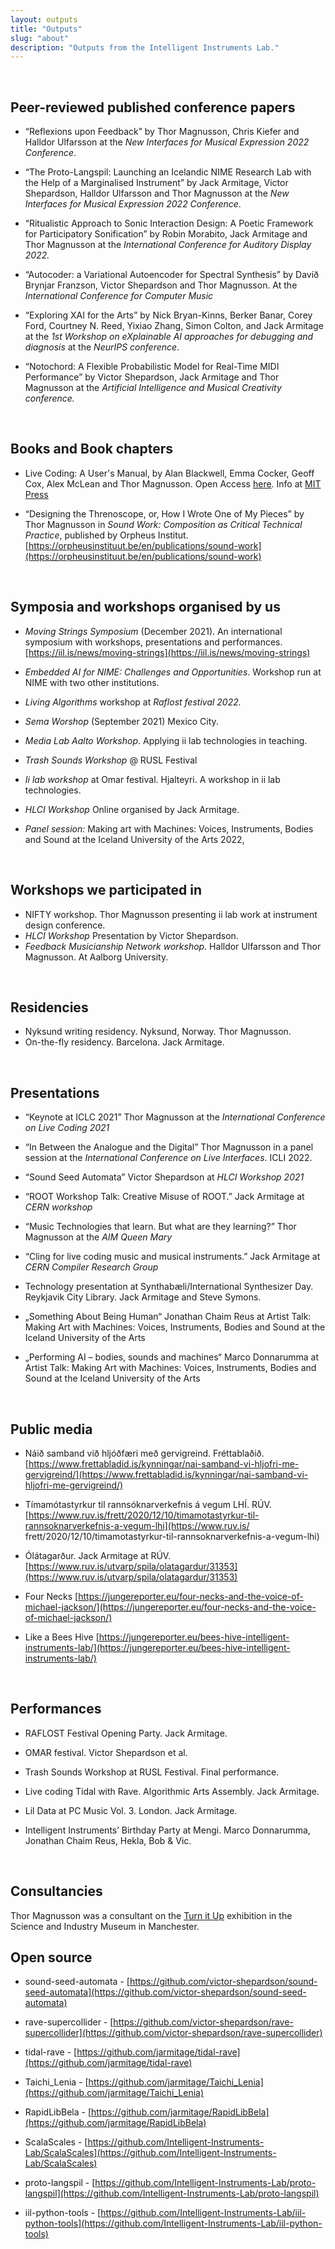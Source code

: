 ```yaml
---
layout: outputs
title: "Outputs"
slug: "about"
description: "Outputs from the Intelligent Instruments Lab."
---
```


<br/>

## Peer-reviewed published conference papers ##

- “Reflexions upon Feedback” by Thor Magnusson, Chris Kiefer and Halldor Ulfarsson at the *New Interfaces for Musical Expression 2022 Conference*.

- “The Proto-Langspil: Launching an Icelandic NIME Research Lab with the Help of a Marginalised Instrument” by Jack Armitage, Victor Shepardson, Halldor Ulfarsson and Thor Magnusson at the *New Interfaces for Musical Expression 2022 Conference*.

- “Ritualistic Approach to Sonic Interaction Design: A Poetic Framework for Participatory Sonification” by Robin Morabito, Jack Armitage and Thor Magnusson at the *International Conference for Auditory Display 2022.*

- “Autocoder: a Variational Autoencoder for Spectral Synthesis” by Davíð Brynjar Franzson, Victor Shepardson and Thor Magnusson. At the *International Conference for Computer Music*

- “Exploring XAI for the Arts” by Nick Bryan-Kinns, Berker Banar, Corey Ford, Courtney N. Reed, Yixiao Zhang, Simon Colton, and Jack Armitage at the *1st Workshop on eXplainable AI approaches for debugging and diagnosis* at the *NeurIPS conference*.

- “Notochord: A Flexible Probabilistic Model for Real-Time MIDI Performance” by Victor Shepardson, Jack Armitage and Thor Magnusson at the *Artificial Intelligence and Musical Creativity conference.*

<br/>

## Books and Book chapters ##

- Live Coding: A User's Manual, by Alan Blackwell, Emma Cocker, Geoff Cox, Alex McLean and Thor Magnusson. Open Access [here](https://livecodingbook.toplap.org). Info at [MIT Press](https://mitpress.mit.edu/books/live-coding)

- “Designing the Threnoscope, or, How I Wrote One of My Pieces” by Thor Magnusson in *Sound Work: Composition as Critical Technical Practice*, published by Orpheus Institut. [https://orpheusinstituut.be/en/publications/sound-work](https://orpheusinstituut.be/en/publications/sound-work)

<br/>

## Symposia and workshops organised by us ##

- *Moving Strings Symposium* (December 2021). An international symposium with workshops, presentations and performances. [https://iil.is/news/moving-strings](https://iil.is/news/moving-strings)

- *Embedded AI for NIME: Challenges and Opportunities*. Workshop run at NIME with two other institutions.

- *Living Algorithms* workshop at *Raflost festival 2022.*

- *Sema Worshop* (September 2021) Mexico City.

- *Media Lab Aalto Workshop*. Applying ii lab technologies in teaching.

- *Trash Sounds Workshop* @ RUSL Festival

- *Ii lab workshop* at Omar festival. Hjalteyri. A workshop in ii lab technologies.

- *HLCI Workshop* Online organised by Jack Armitage.

- *Panel session:* Making art with Machines: Voices, Instruments, Bodies and Sound at the Iceland University of the Arts 2022,

<br/>

## Workshops we participated in ##

- NIFTY workshop. Thor Magnusson presenting ii lab work at instrument design conference.
- *HLCI Workshop* Presentation by Victor Shepardson.
- *Feedback Musicianship Network workshop.* Halldor Ulfarsson and Thor Magnusson. At Aalborg University.

<br/>

## Residencies ##

- Nyksund writing residency. Nyksund, Norway. Thor Magnusson.
- On-the-fly residency. Barcelona. Jack Armitage.

<br/>

## Presentations ##

- “Keynote at ICLC 2021” Thor Magnusson at the *International Conference on Live Coding 2021*

- “In Between the Analogue and the Digital” Thor Magnusson in a panel session at the *International Conference on Live Interfaces*. ICLI 2022.

- “Sound Seed Automata” Victor Shepardson at *HLCI Workshop 2021*

- “ROOT Workshop Talk: Creative Misuse of ROOT.” Jack Armitage at *CERN workshop*

- “Music Technologies that learn. But what are they learning?” Thor Magnusson at the *AIM Queen Mary*

- “Cling for live coding music and musical instruments.” Jack Armitage at *CERN Compiler Research Group*

- Technology presentation at Synthabæli/International Synthesizer Day. Reykjavik City Library. Jack Armitage and Steve Symons.

- „Something About Being Human“ Jonathan Chaim Reus at Artist Talk: Making Art with Machines: Voices, Instruments, Bodies and Sound at the Iceland University of the Arts

- „Performing AI – bodies, sounds and machines“ Marco Donnarumma at Artist Talk: Making Art with Machines: Voices, Instruments, Bodies and Sound at the Iceland University of the Arts

<br/>

## Public media ##

- Náið samband við hljóðfæri með gervigreind. Fréttablaðið. [https://www.frettabladid.is/kynningar/nai-samband-vi-hljofri-me-gervigreind/](https://www.frettabladid.is/kynningar/nai-samband-vi-hljofri-me-gervigreind/)

- Tímamótastyrkur til rannsóknarverkefnis á vegum LHÍ. RÚV. [https://www.ruv.is/frett/2020/12/10/timamotastyrkur-til-rannsoknarverkefnis-a-vegum-lhi](https://www.ruv.is/
frett/2020/12/10/timamotastyrkur-til-rannsoknarverkefnis-a-vegum-lhi)

- Ólátagarður. Jack Armitage at RÚV. [https://www.ruv.is/utvarp/spila/olatagardur/31353](https://www.ruv.is/utvarp/spila/olatagardur/31353)

- Four Necks [https://jungereporter.eu/four-necks-and-the-voice-of-michael-jackson/](https://jungereporter.eu/four-necks-and-the-voice-of-michael-jackson/)

- Like a Bees Hive [https://jungereporter.eu/bees-hive-intelligent-instruments-lab/](https://jungereporter.eu/bees-hive-intelligent-instruments-lab/)

<br/>

## Performances ##

- RAFLOST Festival Opening Party. Jack Armitage.

- OMAR festival. Victor Shepardson et al.

- Trash Sounds Workshop at RUSL Festival. Final performance.

- Live coding Tidal with Rave. Algorithmic Arts Assembly. Jack Armitage.

- Lil Data at PC Music Vol. 3. London. Jack Armitage.

- Intelligent Instruments’ Birthday Party at Mengi. Marco Donnarumma, Jonathan Chaim Reus, Hekla, Bob & Vic.

<br/>

## Consultancies ##

Thor Magnusson was a consultant on the [Turn it Up](https://www.scienceandindustrymuseum.org.uk/whats-on/turn-it-up) exhibition in the Science and Industry Museum in Manchester.

## Open source ##

- sound-seed-automata - [https://github.com/victor-shepardson/sound-seed-automata](https://github.com/victor-shepardson/sound-seed-automata)

- rave-supercollider - [https://github.com/victor-shepardson/rave-supercollider](https://github.com/victor-shepardson/rave-supercollider)

- tidal-rave - [https://github.com/jarmitage/tidal-rave](https://github.com/jarmitage/tidal-rave)

- Taichi_Lenia - [https://github.com/jarmitage/Taichi_Lenia](https://github.com/jarmitage/Taichi_Lenia)

- RapidLibBela - [https://github.com/jarmitage/RapidLibBela](https://github.com/jarmitage/RapidLibBela)

- ScalaScales - [https://github.com/Intelligent-Instruments-Lab/ScalaScales](https://github.com/Intelligent-Instruments-Lab/ScalaScales)

- proto-langspil - [https://github.com/Intelligent-Instruments-Lab/proto-langspil](https://github.com/Intelligent-Instruments-Lab/proto-langspil)

- iil-python-tools - [https://github.com/Intelligent-Instruments-Lab/iil-python-tools](https://github.com/Intelligent-Instruments-Lab/iil-python-tools)
